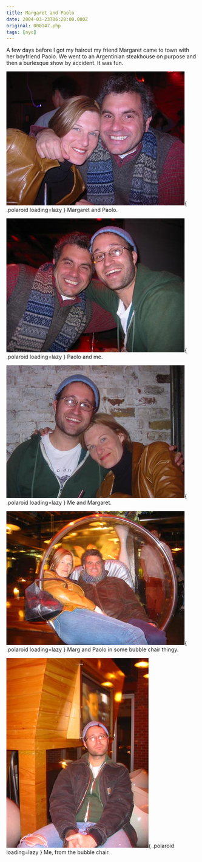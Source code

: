 ```yaml
---
title: Margaret and Paolo
date: 2004-03-23T06:28:00.000Z
original: 000147.php
tags: [nyc]
---
```


A few days before I got my haircut my friend Margaret came to town with her boyfriend Paolo. We went to an Argentinian steakhouse on purpose and then a burlesque show by accident. It was fun.

![img](./marg-paolo.jpg){ .polaroid loading=lazy }
Margaret and Paolo.

![img](./paolo-pascal.jpg){ .polaroid loading=lazy }
Paolo and me.

![img](./pascal-marg.jpg){ .polaroid loading=lazy }
Me and Margaret.

![img](./bubblechair.jpg){ .polaroid loading=lazy }
Marg and Paolo in some bubble chair thingy.

![img](./pascal.jpg){ .polaroid loading=lazy }
Me, from the bubble chair.
